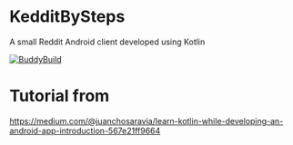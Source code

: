 # KedditBySteps
A small Reddit Android client developed using Kotlin

[![BuddyBuild](https://dashboard.buddybuild.com/api/statusImage?appID=599d4ca4dc7d200001125d08&branch=master&build=latest)](https://dashboard.buddybuild.com/apps/599d4ca4dc7d200001125d08/build/latest?branch=master)

# Tutorial from
https://medium.com/@juanchosaravia/learn-kotlin-while-developing-an-android-app-introduction-567e21ff9664
